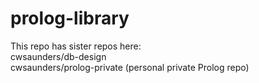 # prolog-library

This repo has sister repos here:<br>
cwsaunders/db-design<br>
cwsaunders/prolog-private (personal private Prolog repo)<br>